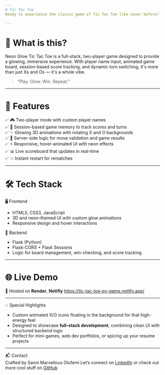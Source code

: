 ```yaml
---
# Tic Tac Toe  
Ready to experience the classic game of Tic Tac Toe like never before? Welcome to **Neon Glow Tic Tac Toe** — a sleek, 3D-styled web app that turns every match into a glowing arcade showdown. Built with Flask and powered by JavaScript magic, this game fuses retro fun with modern visuals!

---
```


# 🚀 What is this?  
Neon Glow Tic Tac Toe is a full-stack, two-player game designed to provide a glowing, immersive experience. With player name input, animated game board, session-based score tracking, and dynamic turn switching, it's more than just Xs and Os — it's a whole vibe.

> “Play. Glow. Win. Repeat.”

---

# 🧠 Features  
✅ 🎮 Two-player mode with custom player names  
✅ 💾 Session-based game memory to track scores and turns  
✅ ✨ Glowing 3D animations with rotating X and O backgrounds  
✅ 🎯 Server-side logic for move validation and game results  
✅ ⚡ Responsive, hover-animated UI with neon effects  
✅ 📊 Live scoreboard that updates in real-time  
✅ 💥 Instant restart for rematches  

---

# 🛠️ Tech Stack  

🖥️ Frontend  
- HTML5, CSS3, JavaScript  
- 3D and neon-themed UI with custom glow animations  
- Responsive design and hover interactions  

🐍 Backend  
- Flask (Python)  
- Flask-CORS + Flask Sessions  
- Logic for board management, win-checking, and score tracking  

---

# 🌐 Live Demo  
🚀 Hosted on **Render**, **Netifly**
https://tic-tac-toe-py-game.netlify.app/

---

💡 Special Highlights  
- Custom animated X/O icons floating in the background for that high-energy feel  
- Designed to showcase **full-stack development**, combining clean UI with structured backend logic  
- Perfect for mini-games, web dev portfolios, or spicing up your resume projects  

---

📬 Contact  
Crafted by Sanni Marvellous Olufemi 
Let’s connect on [LinkedIn](https://www.linkedin.com/in/marvellous-sanni) or check out more cool stuff on [GitHub](https://github.com/Sanni-Marvellous-Olufemi)

